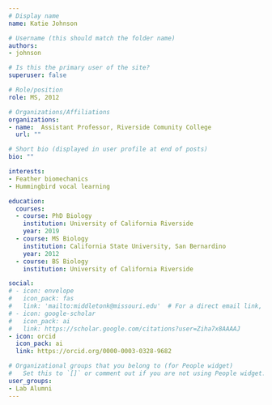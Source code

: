 ```yaml
---
# Display name
name: Katie Johnson

# Username (this should match the folder name)
authors:
- johnson

# Is this the primary user of the site?
superuser: false

# Role/position
role: MS, 2012

# Organizations/Affiliations
organizations:
- name:  Assistant Professor, Riverside Comunity College
  url: ""

# Short bio (displayed in user profile at end of posts)
bio: ""

interests:
- Feather biomechanics
- Hummingbird vocal learning

education:
  courses:
  - course: PhD Biology
    institution: University of California Riverside
    year: 2019
  - course: MS Biology
    institution: California State University, San Bernardino
    year: 2012
  - course: BS Biology
    institution: University of California Riverside

social:
# - icon: envelope
#   icon_pack: fas
#   link: 'mailto:middletonk@missouri.edu'  # For a direct email link, use "mailto:test@example.org".
# - icon: google-scholar
#   icon_pack: ai
#   link: https://scholar.google.com/citations?user=Ziha7x8AAAAJ
- icon: orcid
  icon_pack: ai
  link: https://orcid.org/0000-0003-0328-9682

# Organizational groups that you belong to (for People widget)
#   Set this to `[]` or comment out if you are not using People widget.
user_groups:
- Lab Alumni
---
```


